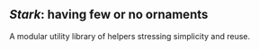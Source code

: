 ## ***Stark***: having few or no ornaments

A modular utility library of helpers stressing simplicity and reuse.
